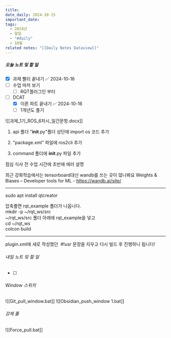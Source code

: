 ```yaml
---
title: 
date_daily: 2024-10-15
important_date: 
tags:
  - 2024년
  - 할일
  - "#daily"
  - 10월
related notes: "[[Daily Notes Dataview]]"
---
```

##### 오늘 노트 및 할 일 
- [x] 과제 빨리 끝내기 ✅ 2024-10-16
- [ ] 수업 마저 보기
	- [ ] RQT플러그인 부터
- [ ]  DCAT
	- [x] 이론 파트 끝내기 ✅ 2024-10-16
	- [ ] 1개년도 풀기

![[과제_1기_ROS_6차시_일간문항.docx]]

1. api 폴더 "__init__.py"폴더 상단에 import os 코드 추가  
    
2. "package.xml" 파일에 <depend>ros2cli</depend> 추가  
    
3. command 폴더에 __init__.py 파일 추가

점심 식사 전 수업 시간에 초반에 에러 설명

최근 강화학습에서는 tensorboard대신 wandb를 쓰는 곳이 많나봐요
Weights & Biases – Developer tools for ML - https://wandb.ai/site/

---
sudo apt install qtcreator

압축풀면 rqt_example 폴더가 나옵니다.  
mkdir -p ~/rqt_ws/src  
~/rqt_ws/src 폴더 아래에 rqt_example을 넣고  
cd ~/rqt_ws  
colcon build

--- 
plugin.xml에 새로 작성했던  #!usr 문장을 지우고 다시 빌드 후 진행하니 됩니다!

###### 내일 노트 및 할 일
- [ ]  


######  Window 스위치
![[Git_pull_window.bat]]
![[Obsidian_push_window 1.bat]]



###### 강제 풀
![[Force_pull.bat]]